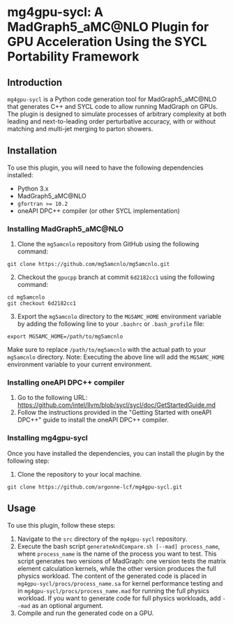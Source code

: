 # mg4gpu-sycl: A MadGraph5_aMC@NLO Plugin for GPU Acceleration Using the SYCL Portability Framework

## Introduction

`mg4gpu-sycl` is a Python code generation tool for MadGraph5_aMC@NLO that generates C++ and SYCL code to allow running MadGraph on GPUs. The plugin is designed to simulate processes of arbitrary complexity at both leading and next-to-leading order perturbative accuracy, with or without matching and multi-jet merging to parton showers.

## Installation

To use this plugin, you will need to have the following dependencies installed:

- Python 3.x
- MadGraph5_aMC@NLO
- `gfortran >= 10.2`
- oneAPI DPC++ compiler (or other SYCL implementation)

### Installing MadGraph5_aMC@NLO

1. Clone the `mg5amcnlo` repository from GitHub using the following command:
```
git clone https://github.com/mg5amcnlo/mg5amcnlo.git
```
2. Checkout the `gpucpp` branch at commit `6d2182cc1` using the following command:
```
cd mg5amcnlo
git checkout 6d2182cc1
```
3. Export the `mg5amcnlo` directory to the `MG5AMC_HOME` environment variable by adding the following line to your `.bashrc` or `.bash_profile` file:
```
export MG5AMC_HOME=/path/to/mg5amcnlo
```
Make sure to replace `/path/to/mg5amcnlo` with the actual path to your `mg5amcnlo` directory. Note: Executing the above line will add the `MG5AMC_HOME` environment variable to your current environment.

### Installing oneAPI DPC++ compiler

1. Go to the following URL: https://github.com/intel/llvm/blob/sycl/sycl/doc/GetStartedGuide.md
2. Follow the instructions provided in the "Getting Started with oneAPI DPC++" guide to install the oneAPI DPC++ compiler.

### Installing mg4gpu-sycl
Once you have installed the dependencies, you can install the plugin by the following step:

1. Clone the repository to your local machine.
```
git clone https://github.com/argonne-lcf/mg4gpu-sycl.git
```

## Usage

To use this plugin, follow these steps:

1. Navigate to the `src` directory of the `mg4gpu-sycl` repository.
2. Execute the bash script `generateAndCompare.sh [--mad] process_name`, where `process_name` is the name of the process you want to test. This script generates two versions of MadGraph: one version tests the matrix element calculation kernels, while the other version produces the full physics workload. The content of the generated code is placed in `mg4gpu-sycl/procs/process_name.sa` for kernel performance testing and in `mg4gpu-sycl/procs/process_name.mad` for running the full physics workload. If you want to generate code for full physics workloads, add `--mad` as an optional argument.
3. Compile and run the generated code on a GPU.
